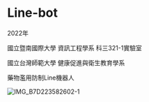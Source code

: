 # Line-bot
2022年

國立暨南國際大學 資訊工程學系 科三321-1實驗室

國立台灣師範大學 健康促進與衛生教育學系 

藥物濫用防制Line機器人


![IMG_B7D223582602-1](https://user-images.githubusercontent.com/55676231/216139838-4158d218-bcba-4134-89d0-222055ec6206.jpeg)
